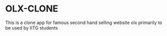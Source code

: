 # OLX-CLONE
This is a clone app for famous second hand selling website olx primarily to be used by IITG students
